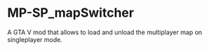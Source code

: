 # MP-SP_mapSwitcher
A GTA V mod that allows to load and unload the multiplayer map on singleplayer mode.
